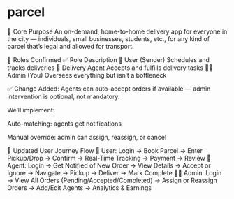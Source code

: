 # parcel

🔹 Core Purpose
An on-demand, home-to-home delivery app for everyone in the city — individuals, small businesses, students, etc., for any kind of parcel that’s legal and allowed for transport.

🔹 Roles Confirmed ✅
Role	Description
🧍 User (Sender)	Schedules and tracks deliveries
🛵 Delivery Agent	Accepts and fulfills delivery tasks
🧑‍💼 Admin (You)	Oversees everything but isn’t a bottleneck

✅ Change Added: Agents can auto-accept orders if available — admin intervention is optional, not mandatory.

We’ll implement:

Auto-matching: agents get notifications

Manual override: admin can assign, reassign, or cancel

🔹 Updated User Journey Flow
🧍 User:
Login → Book Parcel → Enter Pickup/Drop → Confirm → Real-Time Tracking → Payment → Review
🛵 Agent:
Login → Get Notified of New Order → View Details → Accept or Ignore → Navigate → Pickup → Deliver → Mark Complete
🧑‍💼 Admin:
Login → View All Orders (Pending/Accepted/Completed) → Assign or Reassign Orders → Add/Edit Agents → Analytics & Earnings

